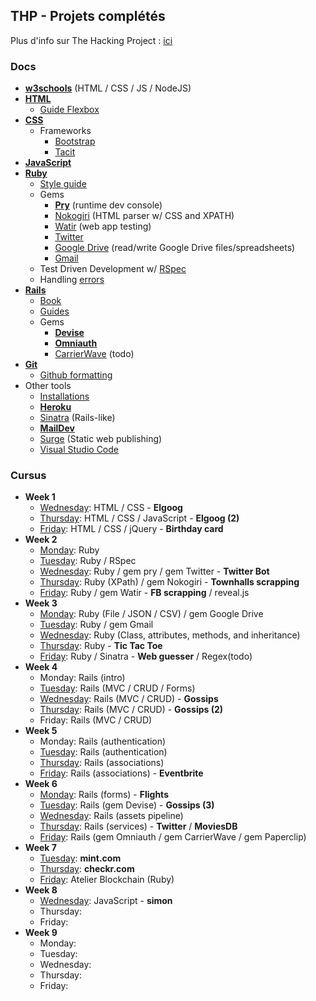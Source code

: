 ## THP - Projets complétés

Plus d'info sur The Hacking Project : [ici](http://www.thehackingproject.org/)

### Docs

- **[w3schools](https://www.w3schools.com/)** (HTML / CSS / JS / NodeJS)
- **[HTML](https://developer.mozilla.org/en-US/docs/Web/HTML/Reference)**
  - [Guide Flexbox](https://openclassrooms.com/courses/apprenez-a-creer-votre-site-web-avec-html5-et-css3/la-mise-en-page-avec-flexbox)
- **[CSS](https://developer.mozilla.org/en-US/docs/Web/CSS/Reference)**
  - Frameworks
    - [Bootstrap](http://getbootstrap.com/)
    - [Tacit](https://github.com/yegor256/tacit)
- **[JavaScript](http://eloquentjavascript.net/)**
- **[Ruby](http://ruby-doc.org/core-2.4.2/)**
  - [Style guide](https://github.com/bbatsov/ruby-style-guide)
  - Gems
    - **[Pry](https://github.com/pry/pry/wiki)** (runtime dev console)
    - [Nokogiri](http://www.rubydoc.info/github/sparklemotion/nokogiri) (HTML parser w/ CSS and XPATH)
    - [Watir](http://watir.com/guides/) (web app testing)
    - [Twitter](http://www.rubydoc.info/gems/twitter)
    - [Google Drive](https://github.com/gimite/google-drive-ruby) (read/write Google Drive files/spreadsheets)
    - [Gmail](https://github.com/gmailgem/gmail)
  - Test Driven Development w/ [RSpec](http://blog.teamtreehouse.com/an-introduction-to-rspec)
  - Handling [errors](http://blog.honeybadger.io/a-beginner-s-guide-to-exceptions-in-ruby/)
- **[Rails](http://api.rubyonrails.org/)**
  - [Book](https://www.railstutorial.org/book)
  - [Guides](http://guides.rubyonrails.org/index.html)
  - Gems
    - **[Devise](https://github.com/plataformatec/devise/wiki/How-Tos)**
    - **[Omniauth](https://github.com/omniauth/omniauth/wiki)**
    - [CarrierWave](https://www.grafikart.fr/formations/ruby-on-rails/carrierwave) (todo)
- **[Git](https://git-scm.com/docs)**
  - [Github formatting](https://help.github.com/articles/basic-writing-and-formatting-syntax/)
- Other tools
  - [Installations](https://www.theodinproject.com/courses/web-development-101/lessons/installations)
  - **[Heroku](https://www.theodinproject.com/courses/ruby-on-rails/lessons/deployment)**
  - [Sinatra](http://www.sinatrarb.com/configuration.html) (Rails-like)
  - **[MailDev](http://danfarrelly.nyc/MailDev/)**
  - [Surge](http://surge.sh/) (Static web publishing)
  - [Visual Studio Code](https://code.visualstudio.com/docs/languages/html)

### Cursus

- **Week 1**
  - [Wednesday](https://github.com/karnoult/The_Hacking_Project/tree/master/Week_1/03_WED): HTML / CSS - **Elgoog**
  - [Thursday](https://github.com/karnoult/The_Hacking_Project/tree/master/Week_1/04_THU): HTML / CSS / JavaScript  - **Elgoog (2)**
  - [Friday](https://github.com/karnoult/The_Hacking_Project/tree/master/Week_1/05_FRI): HTML / CSS / jQuery - **Birthday card**
- **Week 2**
  - [Monday](https://github.com/karnoult/The_Hacking_Project/tree/master/Week_2/01_MON): Ruby
  - [Tuesday](https://github.com/karnoult/The_Hacking_Project/tree/master/Week_2/02_TUE): Ruby / RSpec
  - [Wednesday](https://github.com/karnoult/The_Hacking_Project/tree/master/Week_2/03_WED): Ruby / gem pry / gem Twitter - **Twitter Bot**
  - [Thursday](https://github.com/karnoult/The_Hacking_Project/tree/master/Week_2/04_THU): Ruby (XPath) / gem Nokogiri - **Townhalls scrapping**
  - [Friday](https://github.com/karnoult/The_Hacking_Project/tree/master/Week_2/05_FRI): Ruby / gem Watir - **FB scrapping** / reveal.js
- **Week 3**
  - [Monday](https://github.com/karnoult/The_Hacking_Project/tree/master/Week_3/01_MON): Ruby (File / JSON / CSV) / gem Google Drive
  - [Tuesday](https://github.com/karnoult/The_Hacking_Project/tree/master/Week_3/02_TUE): Ruby / gem Gmail
  - [Wednesday](https://github.com/karnoult/The_Hacking_Project/tree/master/Week_3/03_WED): Ruby (Class, attributes, methods, and inheritance)
  - [Thursday](https://github.com/karnoult/The_Hacking_Project/tree/master/Week_3/04_THU): Ruby - **Tic Tac Toe**
  - [Friday](https://github.com/karnoult/The_Hacking_Project/tree/master/Week_3/05_FRI): Ruby / Sinatra - **Web guesser** / Regex(todo)
- **Week 4**
  - Monday: Rails (intro)
  - [Tuesday](https://github.com/karnoult/The_Hacking_Project/tree/master/Week_4/02_TUE): Rails (MVC / CRUD / Forms)
  - [Wednesday](https://github.com/karnoult/The_Hacking_Project/tree/master/Week_4/03_WED/the-gossip-project): Rails (MVC / CRUD) - **Gossips**
  - [Thursday](https://github.com/karnoult/The_Hacking_Project/tree/master/Week_4/04_THU): Rails (MVC / CRUD) - **Gossips (2)**
  - Friday: Rails (MVC / CRUD)
- **Week 5**
  - Monday: Rails (authentication)
  - [Tuesday](https://github.com/karnoult/The_Hacking_Project/tree/master/Week_5/02_TUE): Rails (authentication)
  - [Thursday](https://github.com/karnoult/The_Hacking_Project/tree/master/Week_5/04_THU): Rails (associations)
  - [Friday](https://github.com/karnoult/The_Hacking_Project/tree/master/Week_5/05_FRI): Rails (associations) - **Eventbrite**
- **Week 6**
  - [Monday](https://github.com/karnoult/The_Hacking_Project/tree/master/Week_6/01_MON): Rails (forms) - **Flights**
  - [Tuesday](https://github.com/karnoult/The_Hacking_Project/tree/master/Week_6/02_TUE): Rails (gem Devise) - **Gossips (3)**
  - [Wednesday](https://github.com/karnoult/The_Hacking_Project/tree/master/Week_6/03_WED): Rails (assets pipeline) 
  - [Thursday](https://github.com/karnoult/The_Hacking_Project/tree/master/Week_6/04_THU): Rails (services) - **Twitter** / **MoviesDB**
  - [Friday](https://github.com/karnoult/The_Hacking_Project/tree/master/Week_6/02_TUE): Rails (gem Omniauth / gem CarrierWave / gem Paperclip)
- **Week 7**
  - [Tuesday](https://github.com/karnoult/The_Hacking_Project/tree/master/Week_7/02_TUE/mint): **mint.com**
  - [Thursday](https://github.com/karnoult/The_Hacking_Project/tree/master/Week_7/04_THU/landing-pages): **checkr.com**
  - [Friday](https://github.com/karnoult/The_Hacking_Project/tree/master/Week_7/05_FRI): Atelier Blockchain (Ruby)
- **Week 8**
  - [Wednesday](https://github.com/karnoult/The_Hacking_Project/tree/master/Week_8/03_WED): JavaScript - **simon**
  - Thursday: 
  - Friday: 
- **Week 9**
  - Monday: 
  - Tuesday: 
  - Wednesday: 
  - Thursday: 
  - Friday: 
